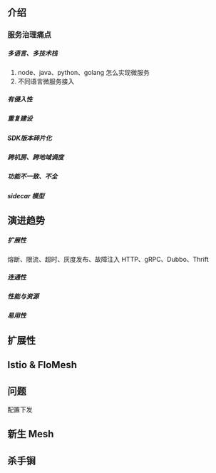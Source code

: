 ## 介绍

### 服务治理痛点

##### 多语言、多技术栈
1. node、java、python、golang 怎么实现微服务
2. 不同语言微服务接入

##### 有侵入性

##### 重复建设

##### SDK版本碎片化

##### 跨机房、跨地域调度

##### 功能不一致、不全

##### sidecar 模型

## 演进趋势

##### 扩展性
熔断、限流、超时、灰度发布、故障注入
HTTP、gRPC、Dubbo、Thrift

##### 连通性

##### 性能与资源

##### 易用性



## 扩展性

## Istio & FloMesh

## 问题
配置下发

## 新生 Mesh

## 杀手锏